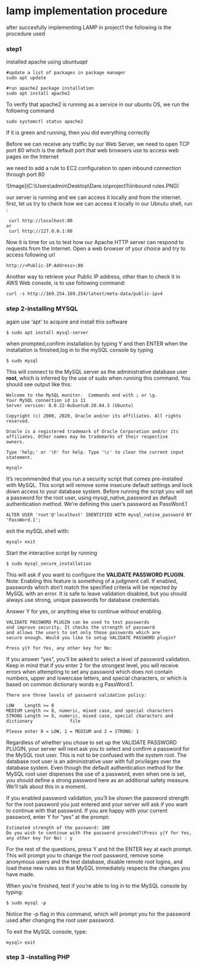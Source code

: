 # **lamp implementation procedure**
after succesfully implementing LAMP in project1 the following is the procedure used 
### step1
installed apache using  ubuntu*apt* 
```
#update a list of packages in package manager
sudo apt update

#run apache2 package installation
sudo apt install apache2
```
To verify that apache2 is running as a service in our ubuntu OS, we run the following command
```
sudo systemctl status apache2
```
If it is green and running, then you did everything correctly

Before we can receive any traffic by our Web Server, we need to open TCP port 80 which is the default port that web browsers use to access web pages on the Internet

we need to add a rule to EC2 configuration to open inbound connection through port 80

![Image](C:\Users\admin\Desktop\Dare.io\project1\iinbound rules.PNG)

our server is running and we can access it locally and from the internet. 
first, let us try to check how we can access it locally in our Ubnutu shell, run : 
```
 curl http://localhost:80
or
 curl http://127.0.0.1:80
 ```
 Now it is time for us to test how our Apache HTTP server can respond to requests from the Internet.
Open a web browser of your choice and try to access following url

```
http://<Public-IP-Address>:80
```
Another way to retrieve your Public IP address, other than to check it in AWS Web console, is to use following command:
```
curl -s http://169.254.169.254/latest/meta-data/public-ipv4
```

### step 2-installing MYSQL 
again use 'apt' to acquire and install this software
```
$ sudo apt install mysql-server
```
when prompted,confirm installation by typing Y and then ENTER when the
installation is finished,log in to the mySQL console by typing
```
$ sudo mysql
```
This will connect to the MySQL server as the administrative database user **root**, which is inferred by the use of sudo when running this command. You should see output like this:
```
Welcome to the MySQL monitor.  Commands end with ; or \g.
Your MySQL connection id is 11
Server version: 8.0.22-0ubuntu0.20.04.3 (Ubuntu)

Copyright (c) 2000, 2020, Oracle and/or its affiliates. All rights reserved.

Oracle is a registered trademark of Oracle Corporation and/or its
affiliates. Other names may be trademarks of their respective
owners.

Type 'help;' or '\h' for help. Type '\c' to clear the current input statement.

mysql>
```

It’s recommended that you run a security script that comes pre-installed with MySQL. This script will remove some insecure default settings and lock down access to your database system. Before running the script you will set a password for the root user, using mysql_native_password as default authentication method. We’re defining this user’s password as PassWord.1

```
ALTER USER 'root'@'localhost' IDENTIFIED WITH mysql_native_password BY 'PassWord.1';

````
exit the mySQL shell with:
```
mysql> exit
```
Start the interactive script by running
```
$ sudo mysql_secure_installation
```
This will ask if you want to configure the **VALIDATE PASSWORD PLUGIN.**
Note: Enabling this feature is something of a judgment call. If enabled, passwords which don’t match the specified criteria will be rejected by MySQL with an error. It is safe to leave validation disabled, but you should always use strong, unique passwords for database credentials.

Answer Y for yes, or anything else to continue without enabling.
```
VALIDATE PASSWORD PLUGIN can be used to test passwords
and improve security. It checks the strength of password
and allows the users to set only those passwords which are
secure enough. Would you like to setup VALIDATE PASSWORD plugin?

Press y|Y for Yes, any other key for No:
```
If you answer “yes”, you’ll be asked to select a level of password validation. Keep in mind that if you enter 2 for the strongest level, you will receive errors when attempting to set any password which does not contain numbers, upper and lowercase letters, and special characters, or which is based on common dictionary words e.g PassWord.1.
```
There are three levels of password validation policy:

LOW    Length >= 8
MEDIUM Length >= 8, numeric, mixed case, and special characters
STRONG Length >= 8, numeric, mixed case, special characters and dictionary              file

Please enter 0 = LOW, 1 = MEDIUM and 2 = STRONG: 1
```
Regardless of whether you chose to set up the VALIDATE PASSWORD PLUGIN, your server will next ask you to select and confirm a password for the MySQL root user. This is not to be confused with the system root. The database root user is an administrative user with full privileges over the database system. Even though the default authentication method for the MySQL root user dispenses the use of a password, even when one is set, you should define a strong password here as an additional safety measure. We’ll talk about this in a moment.

If you enabled password validation, you’ll be shown the password strength for the root password you just entered and your server will ask if you want to continue with that password. If you are happy with your current password, enter Y for “yes” at the prompt:
```
Estimated strength of the password: 100 
Do you wish to continue with the password provided?(Press y|Y for Yes, any other key for No) : y
```
For the rest of the questions, press Y and hit the ENTER key at each prompt. This will prompt you to change the root password, remove some anonymous users and the test database, disable remote root logins, and load these new rules so that MySQL immediately respects the changes you have made.

When you’re finished, test if you’re able to log in to the MySQL console by typing:
```
$ sudo mysql -p
```
Notice the -p flag in this command, which will prompt you for the password used after changing the root user password.

To exit the MySQL console, type:
```
mysql> exit
```
### step 3 -installing PHP 